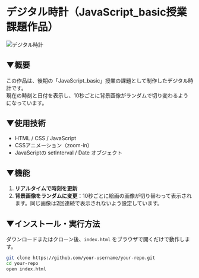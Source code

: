 # デジタル時計（JavaScript_basic授業課題作品）
<img src="./image/scleenshot.png" alt="デジタル時計">

## ▼概要
この作品は、後期の「JavaScript_basic」授業の課題として制作したデジタル時計です。  
現在の時刻と日付を表示し、10秒ごとに背景画像がランダムで切り変わるようになっています。

## ▼使用技術
- HTML / CSS / JavaScript
- CSSアニメーション（zoom-in）
- JavaScriptの setInterval / Date オブジェクト

## ▼機能
1. **リアルタイムで時刻を更新**
2. **背景画像をランダムに変更**：10秒ごとに絵画の画像が切り替わって表示されます。同じ画像は2回連続で表示されないよう設定しています。

## ▼インストール・実行方法
ダウンロードまたはクローン後、`index.html` をブラウザで開くだけで動作します。

```sh
git clone https://github.com/your-username/your-repo.git
cd your-repo
open index.html
